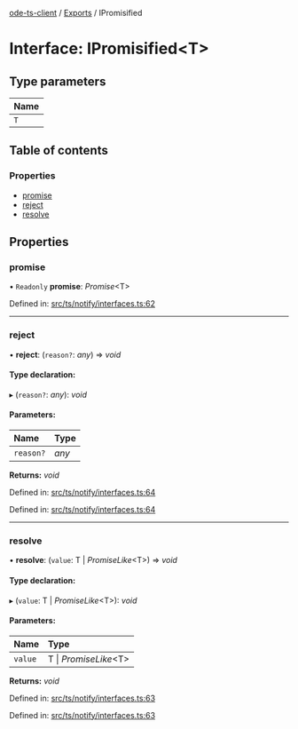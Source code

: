 [ode-ts-client](../README.md) / [Exports](../modules.md) / IPromisified

# Interface: IPromisified<T\>

## Type parameters

Name |
:------ |
`T` |

## Table of contents

### Properties

- [promise](ipromisified.md#promise)
- [reject](ipromisified.md#reject)
- [resolve](ipromisified.md#resolve)

## Properties

### promise

• `Readonly` **promise**: *Promise*<T\>

Defined in: [src/ts/notify/interfaces.ts:62](https://github.com/opendigitaleducation/ode-ts-client/blob/b81969a/src/ts/notify/interfaces.ts#L62)

___

### reject

• **reject**: (`reason?`: *any*) => *void*

#### Type declaration:

▸ (`reason?`: *any*): *void*

#### Parameters:

Name | Type |
:------ | :------ |
`reason?` | *any* |

**Returns:** *void*

Defined in: [src/ts/notify/interfaces.ts:64](https://github.com/opendigitaleducation/ode-ts-client/blob/b81969a/src/ts/notify/interfaces.ts#L64)

Defined in: [src/ts/notify/interfaces.ts:64](https://github.com/opendigitaleducation/ode-ts-client/blob/b81969a/src/ts/notify/interfaces.ts#L64)

___

### resolve

• **resolve**: (`value`: T \| *PromiseLike*<T\>) => *void*

#### Type declaration:

▸ (`value`: T \| *PromiseLike*<T\>): *void*

#### Parameters:

Name | Type |
:------ | :------ |
`value` | T \| *PromiseLike*<T\> |

**Returns:** *void*

Defined in: [src/ts/notify/interfaces.ts:63](https://github.com/opendigitaleducation/ode-ts-client/blob/b81969a/src/ts/notify/interfaces.ts#L63)

Defined in: [src/ts/notify/interfaces.ts:63](https://github.com/opendigitaleducation/ode-ts-client/blob/b81969a/src/ts/notify/interfaces.ts#L63)
